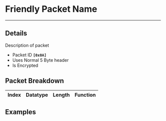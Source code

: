 # Friendly Packet Name #

---


## Details ##

Description of packet
  * Packet ID **`[0x0A]`**
  * Uses Normal 5 Byte header
  * Is Encrypted

## Packet Breakdown ##
| Index | Datatype | Length | Function |
|:------|:---------|:-------|:---------|

## Examples ##